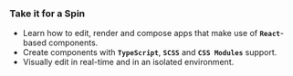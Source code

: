 ### Take it for a Spin

-   Learn how to edit, render and compose apps that make use of **`React`**-based components.
-   Create components with **`TypeScript`**, **`SCSS`** and **`CSS Modules`** support.
-   Visually edit in real-time and in an isolated environment.
